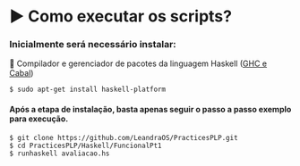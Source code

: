 # :arrow_forward: Como executar os scripts?
  
### Inicialmente será necessário instalar: 

:arrows_counterclockwise: Compilador e gerenciador de pacotes da linguagem Haskell ([GHC e Cabal](https://www.haskell.org/platform/linux.html))

  ```
  $ sudo apt-get install haskell-platform 
  ```

#### Após a etapa de instalação, basta apenas seguir o passo a passo exemplo para execução.

  ```
  $ git clone https://github.com/LeandraOS/PracticesPLP.git
  $ cd PracticesPLP/Haskell/FuncionalPt1
  $ runhaskell avaliacao.hs
  ```

